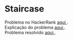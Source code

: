 # Staircase

Problema no HackerRank <a href="https://www.hackerrank.com/challenges/staircase/problem"> aqui </a>.
</br>
Explicação do problema <a href="./Problem.pdf"> aqui </a>.
</br>
Problema resolvido <a href="./submission.js"> aqui </a>.